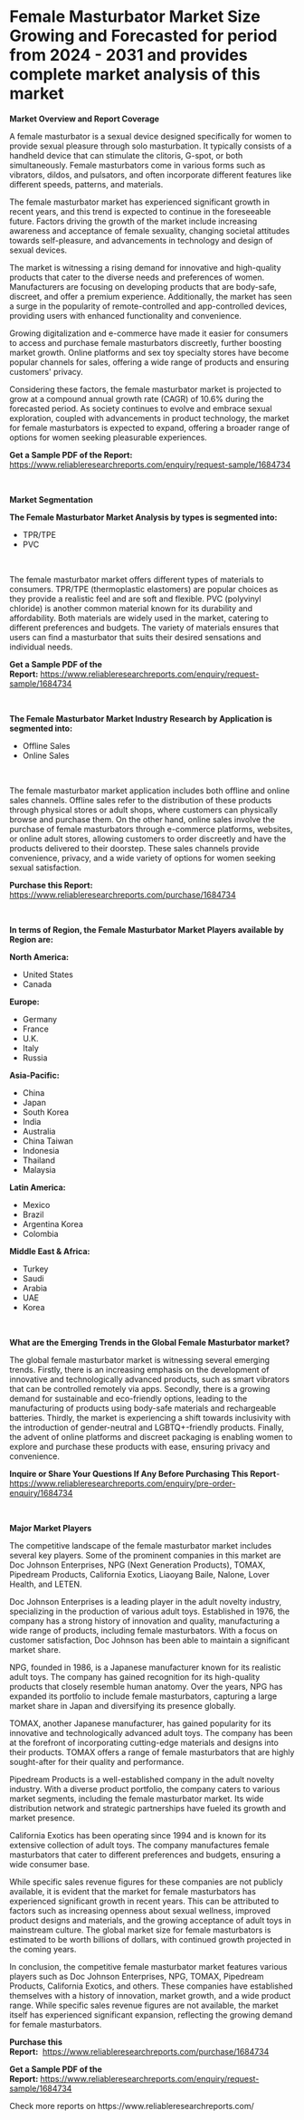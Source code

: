 <p><h1>Female Masturbator Market Size Growing and Forecasted for period from 2024 - 2031 and provides complete market analysis of this market</h1></p><p><strong>Market Overview and Report Coverage</strong></p>
<p><p>A female masturbator is a sexual device designed specifically for women to provide sexual pleasure through solo masturbation. It typically consists of a handheld device that can stimulate the clitoris, G-spot, or both simultaneously. Female masturbators come in various forms such as vibrators, dildos, and pulsators, and often incorporate different features like different speeds, patterns, and materials.</p><p>The female masturbator market has experienced significant growth in recent years, and this trend is expected to continue in the foreseeable future. Factors driving the growth of the market include increasing awareness and acceptance of female sexuality, changing societal attitudes towards self-pleasure, and advancements in technology and design of sexual devices.</p><p>The market is witnessing a rising demand for innovative and high-quality products that cater to the diverse needs and preferences of women. Manufacturers are focusing on developing products that are body-safe, discreet, and offer a premium experience. Additionally, the market has seen a surge in the popularity of remote-controlled and app-controlled devices, providing users with enhanced functionality and convenience.</p><p>Growing digitalization and e-commerce have made it easier for consumers to access and purchase female masturbators discreetly, further boosting market growth. Online platforms and sex toy specialty stores have become popular channels for sales, offering a wide range of products and ensuring customers' privacy.</p><p>Considering these factors, the female masturbator market is projected to grow at a compound annual growth rate (CAGR) of 10.6% during the forecasted period. As society continues to evolve and embrace sexual exploration, coupled with advancements in product technology, the market for female masturbators is expected to expand, offering a broader range of options for women seeking pleasurable experiences.</p></p>
<p><strong>Get a Sample PDF of the Report:</strong> <a href="https://www.reliableresearchreports.com/enquiry/request-sample/1684734">https://www.reliableresearchreports.com/enquiry/request-sample/1684734</a></p>
<p>&nbsp;</p>
<p><strong>Market Segmentation</strong></p>
<p><strong>The Female Masturbator Market Analysis by types is segmented into:</strong></p>
<p><ul><li>TPR/TPE</li><li>PVC</li></ul></p>
<p>&nbsp;</p>
<p><p>The female masturbator market offers different types of materials to consumers. TPR/TPE (thermoplastic elastomers) are popular choices as they provide a realistic feel and are soft and flexible. PVC (polyvinyl chloride) is another common material known for its durability and affordability. Both materials are widely used in the market, catering to different preferences and budgets. The variety of materials ensures that users can find a masturbator that suits their desired sensations and individual needs.</p></p>
<p><strong>Get a Sample PDF of the Report:</strong>&nbsp;<a href="https://www.reliableresearchreports.com/enquiry/request-sample/1684734">https://www.reliableresearchreports.com/enquiry/request-sample/1684734</a></p>
<p>&nbsp;</p>
<p><strong>The Female Masturbator Market Industry Research by Application is segmented into:</strong></p>
<p><ul><li>Offline Sales</li><li>Online Sales</li></ul></p>
<p>&nbsp;</p>
<p><p>The female masturbator market application includes both offline and online sales channels. Offline sales refer to the distribution of these products through physical stores or adult shops, where customers can physically browse and purchase them. On the other hand, online sales involve the purchase of female masturbators through e-commerce platforms, websites, or online adult stores, allowing customers to order discreetly and have the products delivered to their doorstep. These sales channels provide convenience, privacy, and a wide variety of options for women seeking sexual satisfaction.</p></p>
<p><strong>Purchase this Report:</strong>&nbsp; <a href="https://www.reliableresearchreports.com/purchase/1684734">https://www.reliableresearchreports.com/purchase/1684734</a></p>
<p>&nbsp;</p>
<p><strong>In terms of Region, the Female Masturbator Market Players available by Region are:</strong></p>
<p>
    <p> <strong> North America: </strong>
        <ul>
            <li>United States</li>
            <li>Canada</li>
        </ul>
        </p> 
    <p> <strong> Europe: </strong>
        <ul>
            <li>Germany</li>
            <li>France</li>
            <li>U.K.</li>
            <li>Italy</li>
            <li>Russia</li>
        </ul>
        </p> 
    <p> <strong> Asia-Pacific: </strong>
        <ul>
            <li>China</li>
            <li>Japan</li>
            <li>South Korea</li>
            <li>India</li>
            <li>Australia</li>
            <li>China Taiwan</li>
            <li>Indonesia</li>
            <li>Thailand</li>
            <li>Malaysia</li>
        </ul>
        </p> 
    <p> <strong> Latin America: </strong>
        <ul>
            <li>Mexico</li>
            <li>Brazil</li>
            <li>Argentina Korea</li>
            <li>Colombia</li>
        </ul>
        </p> 
    <p> <strong> Middle East & Africa: </strong>
        <ul>
            <li>Turkey</li>
            <li>Saudi</li>
            <li>Arabia</li>
            <li>UAE</li>
            <li>Korea</li>
        </ul>
    </p>
    </p>
<p>&nbsp;</p>
<p><strong>What are the Emerging Trends in the Global Female Masturbator market?</strong></p>
<p><p>The global female masturbator market is witnessing several emerging trends. Firstly, there is an increasing emphasis on the development of innovative and technologically advanced products, such as smart vibrators that can be controlled remotely via apps. Secondly, there is a growing demand for sustainable and eco-friendly options, leading to the manufacturing of products using body-safe materials and rechargeable batteries. Thirdly, the market is experiencing a shift towards inclusivity with the introduction of gender-neutral and LGBTQ+-friendly products. Finally, the advent of online platforms and discreet packaging is enabling women to explore and purchase these products with ease, ensuring privacy and convenience.</p></p>
<p><strong>Inquire or Share Your Questions If Any Before Purchasing This Report</strong>- <a href="https://www.reliableresearchreports.com/enquiry/pre-order-enquiry/1684734">https://www.reliableresearchreports.com/enquiry/pre-order-enquiry/1684734</a></p>
<p>&nbsp;</p>
<p><strong>Major Market Players</strong></p>
<p><p>The competitive landscape of the female masturbator market includes several key players. Some of the prominent companies in this market are Doc Johnson Enterprises, NPG (Next Generation Products), TOMAX, Pipedream Products, California Exotics, Liaoyang Baile, Nalone, Lover Health, and LETEN.</p><p>Doc Johnson Enterprises is a leading player in the adult novelty industry, specializing in the production of various adult toys. Established in 1976, the company has a strong history of innovation and quality, manufacturing a wide range of products, including female masturbators. With a focus on customer satisfaction, Doc Johnson has been able to maintain a significant market share.</p><p>NPG, founded in 1986, is a Japanese manufacturer known for its realistic adult toys. The company has gained recognition for its high-quality products that closely resemble human anatomy. Over the years, NPG has expanded its portfolio to include female masturbators, capturing a large market share in Japan and diversifying its presence globally.</p><p>TOMAX, another Japanese manufacturer, has gained popularity for its innovative and technologically advanced adult toys. The company has been at the forefront of incorporating cutting-edge materials and designs into their products. TOMAX offers a range of female masturbators that are highly sought-after for their quality and performance.</p><p>Pipedream Products is a well-established company in the adult novelty industry. With a diverse product portfolio, the company caters to various market segments, including the female masturbator market. Its wide distribution network and strategic partnerships have fueled its growth and market presence.</p><p>California Exotics has been operating since 1994 and is known for its extensive collection of adult toys. The company manufactures female masturbators that cater to different preferences and budgets, ensuring a wide consumer base.</p><p>While specific sales revenue figures for these companies are not publicly available, it is evident that the market for female masturbators has experienced significant growth in recent years. This can be attributed to factors such as increasing openness about sexual wellness, improved product designs and materials, and the growing acceptance of adult toys in mainstream culture. The global market size for female masturbators is estimated to be worth billions of dollars, with continued growth projected in the coming years.</p><p>In conclusion, the competitive female masturbator market features various players such as Doc Johnson Enterprises, NPG, TOMAX, Pipedream Products, California Exotics, and others. These companies have established themselves with a history of innovation, market growth, and a wide product range. While specific sales revenue figures are not available, the market itself has experienced significant expansion, reflecting the growing demand for female masturbators.</p></p>
<p><strong>Purchase this Report:</strong>&nbsp;&nbsp;<a href="https://www.reliableresearchreports.com/purchase/1684734">https://www.reliableresearchreports.com/purchase/1684734</a></p>
<p></p>
<p><strong>Get a Sample PDF of the Report:</strong>&nbsp;<a href="https://www.reliableresearchreports.com/enquiry/request-sample/1684734">https://www.reliableresearchreports.com/enquiry/request-sample/1684734</a></p>
<p>Check more reports on https://www.reliableresearchreports.com/</p>
